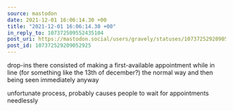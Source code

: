 ```yaml
---
source: mastodon
date: 2021-12-01 16:06:14.30 +00
title: "2021-12-01 16:06:14.30 +00"
in_reply_to: 107372509552435104
post_uri: https://mastodon.social/users/gravely/statuses/107372529209052925
post_id: 107372529209052925
---
```

drop-ins there consisted of making a first-available appointment while in line (for something like the 13th of december?) the normal way and then being seen immediately anyway

unfortunate process, probably causes people to wait for appointments needlessly


